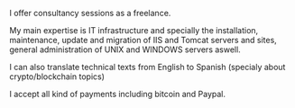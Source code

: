 I offer consultancy sessions as a freelance.

My main expertise is IT infrastructure and specially the installation, maintenance, update and migration of IIS and Tomcat servers and sites, general administration of UNIX and WINDOWS servers aswell.

I can also translate technical texts from English to Spanish (specialy about crypto/blockchain topics)

I accept all kind of payments including bitcoin and Paypal.
